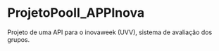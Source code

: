 # ProjetoPooII_APPInova
Projeto de uma API para o inovaweek (UVV), sistema de avaliação dos grupos.

